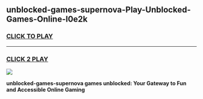 
## unblocked-games-supernova-Play-Unblocked-Games-Online-l0e2k
<h3>
<a href="https://premium76.site?title=unblocked-games-supernova&ref=24A">CLICK TO PLAY</a></h3>
<hr>

<h3>
<a href="https://premium76.site?title=unblocked-games-supernova&ref=24A">CLICK 2 PLAY</a>
  
</h3>

<a href="https://premium76.site?title=unblocked-games-supernova&ref=24A"><img src="https://clearcache.store/games.png"></a>


**unblocked-games-supernova games unblocked: Your Gateway to Fun and Accessible Online Gaming**

